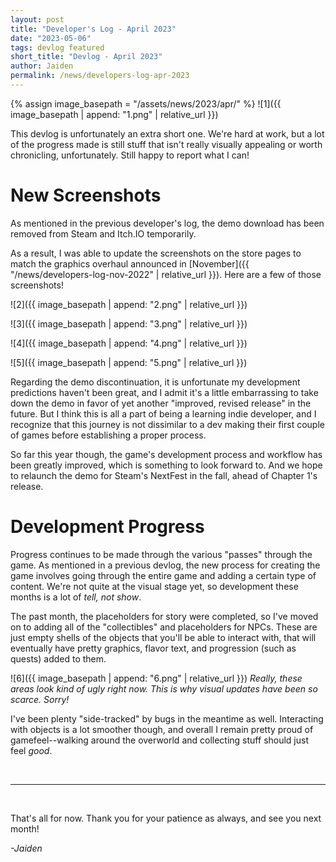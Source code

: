 ```yaml
---
layout: post
title: "Developer's Log - April 2023"
date: "2023-05-06"
tags: devlog featured
short_title: "Devlog - April 2023"
author: Jaiden
permalink: /news/developers-log-apr-2023
---
```

{% assign image_basepath = "/assets/news/2023/apr/" %}
![1]({{ image_basepath | append: "1.png" | relative_url }})

This devlog is unfortunately an extra short one. We're hard at work, but a lot of the progress made is still stuff that isn't really visually appealing or worth chronicling, unfortunately. Still happy to report what I can!

New Screenshots
===
As mentioned in the previous developer's log, the demo download has been removed from Steam and Itch.IO temporarily.

As a result, I was able to update the screenshots on the store pages to match the graphics overhaul announced in [November]({{ "/news/developers-log-nov-2022" | relative_url }}). Here are a few of those screenshots!

![2]({{ image_basepath | append: "2.png" | relative_url }})

![3]({{ image_basepath | append: "3.png" | relative_url }})

![4]({{ image_basepath | append: "4.png" | relative_url }})

![5]({{ image_basepath | append: "5.png" | relative_url }})

Regarding the demo discontinuation, it is unfortunate my development predictions haven't been great, and I admit it's a little embarrassing to take down the demo in favor of yet another "improved, revised release" in the future. But I think this is all a part of being a learning indie developer, and I recognize that this journey is not dissimilar to a dev making their first couple of games before establishing a proper process. 

So far this year though, the game's development process and workflow has been greatly improved, which is something to look forward to. And we hope to relaunch the demo for Steam's NextFest in the fall, ahead of Chapter 1's release. 

Development Progress
===
Progress continues to be made through the various "passes" through the game. As mentioned in a previous devlog, the new process for creating the game involves going through the entire game and adding a certain type of content. We're not quite at the visual stage yet, so development these months is a lot of *tell, not show*.

The past month, the placeholders for story were completed, so I've moved on to adding all of the "collectibles" and placeholders for NPCs. These are just empty shells of the objects that you'll be able to interact with, that will eventually have pretty graphics, flavor text, and progression (such as quests) added to them.

![6]({{ image_basepath | append: "6.png" | relative_url }})
*Really, these areas look kind of ugly right now. This is why visual updates have been so scarce. Sorry!*

I've been plenty "side-tracked" by bugs in the meantime as well. Interacting with objects is a lot smoother though, and overall I remain pretty proud of gamefeel--walking around the overworld and collecting stuff should just feel *good*.

<br>

---

<br>

That's all for now. Thank you for your patience as always, and see you next month!

*-Jaiden*